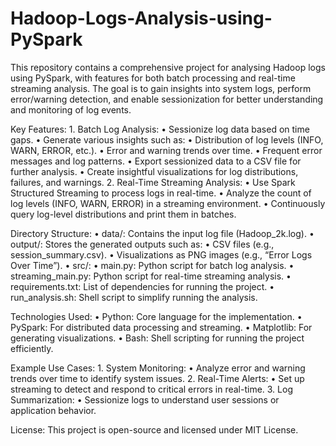 # Hadoop-Logs-Analysis-using-PySpark
This repository contains a comprehensive project for analysing Hadoop logs using PySpark, with features for both batch processing and real-time streaming analysis. The goal is to gain insights into system logs, perform error/warning detection, and enable sessionization for better understanding and monitoring of log events.

Key Features:
	1.	Batch Log Analysis:
	  •	Sessionize log data based on time gaps.
	  •	Generate various insights such as:
	  •	Distribution of log levels (INFO, WARN, ERROR, etc.).
	  •	Error and warning trends over time.
	  •	Frequent error messages and log patterns.
	  •	Export sessionized data to a CSV file for further analysis.
	  •	Create insightful visualizations for log distributions, failures, and warnings.
	2.	Real-Time Streaming Analysis:
	  •	Use Spark Structured Streaming to process logs in real-time.
	  •	Analyze the count of log levels (INFO, WARN, ERROR) in a streaming environment.
	  •	Continuously query log-level distributions and print them in batches.

  Directory Structure:
	•	data/: Contains the input log file (Hadoop_2k.log).
	• output/: Stores the generated outputs such as:
	•	CSV files (e.g., session_summary.csv).
	•	Visualizations as PNG images (e.g., “Error Logs Over Time”).
	•	src/:
	•	main.py: Python script for batch log analysis.
	•	streaming_main.py: Python script for real-time streaming analysis.
	•	requirements.txt: List of dependencies for running the project.
	•	run_analysis.sh: Shell script to simplify running the analysis.

Technologies Used:
	•	Python: Core language for the implementation.
	•	PySpark: For distributed data processing and streaming.
	•	Matplotlib: For generating visualizations.
	•	Bash: Shell scripting for running the project efficiently.

 Example Use Cases:
	1. System Monitoring:
	  •	Analyze error and warning trends over time to identify system issues.
	2. Real-Time Alerts:
	  •	Set up streaming to detect and respond to critical errors in real-time.
	3. Log Summarization:
	  •	Sessionize logs to understand user sessions or application behavior.

  License:
  This project is open-source and licensed under MIT License.
 
